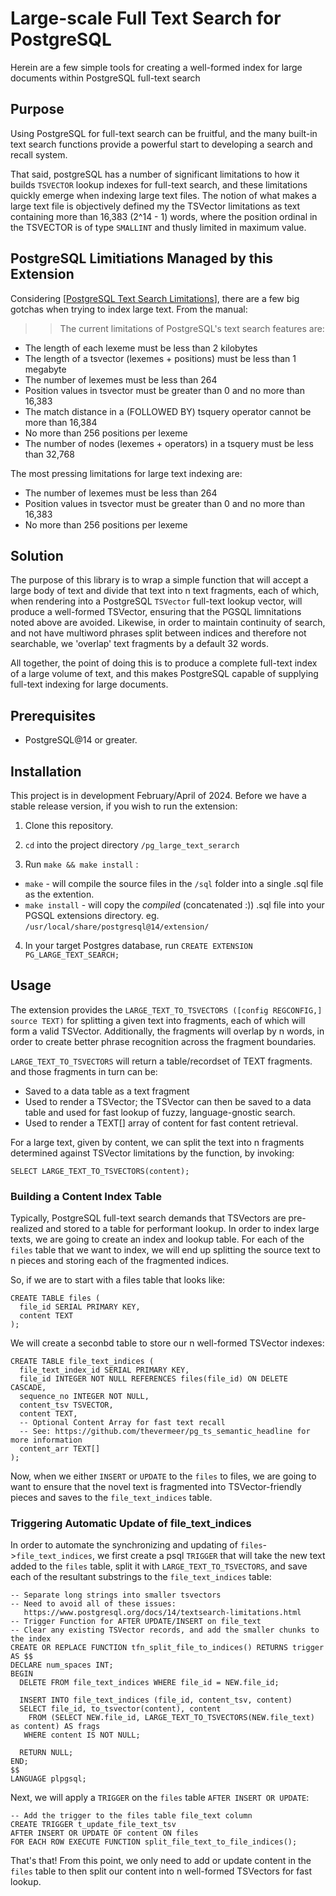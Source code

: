 # Large-scale Full Text Search for PostgreSQL
Herein are a few simple tools for creating a well-formed index for large documents within PostgreSQL full-text search

## Purpose
Using PostgreSQL for full-text search can be fruitful, and the many built-in text search functions provide a powerful start to developing a search and recall system.

That said, postgreSQL has a number of significant limitations to how it builds `TSVECTOR` lookup indexes for full-text search, and these limitations quickly emerge when indexing large text files. The notion of what makes a large text file is objectively defined my the TSVector limitations as text containing more than 16,383 (2^14 - 1) words, where the position ordinal in the TSVECTOR is of type `SMALLINT` and thusly limited in maximum value.

## PostgreSQL Limitiations Managed by this Extension
Considering [[PostgreSQL Text Search Limitations](https://www.postgresql.org/docs/14/textsearch-limitations.html)], there are a few big gotchas when trying to index large text. From the manual: 
>> The current limitations of PostgreSQL's text search features are:
   - The length of each lexeme must be less than 2 kilobytes
   - The length of a tsvector (lexemes + positions) must be less than 1 megabyte
   - The number of lexemes must be less than 264
   - Position values in tsvector must be greater than 0 and no more than 16,383
   - The match distance in a <N> (FOLLOWED BY) tsquery operator cannot be more than 16,384
   - No more than 256 positions per lexeme
   - The number of nodes (lexemes + operators) in a tsquery must be less than 32,768

The most pressing limitations for large text indexing are:
   - The number of lexemes must be less than 264
   - Position values in tsvector must be greater than 0 and no more than 16,383
   - No more than 256 positions per lexeme

## Solution
The purpose of this library is to wrap a simple function that will accept a large body of text and divide that text into n text fragments, each of which, when rendering into a PostgreSQL `TSVector` full-text lookup vector, will produce a well-formed TSVector, ensuring that the PGSQL limnitations noted above are avoided. Likewise, in order to maintain continuity of search, and not have multiword phrases split between indices and therefore not searchable, we 'overlap' text fragments by a default 32 words. 

All together, the point of doing this is to produce a complete full-text index of a large volume of text, and this makes PostgreSQL capable of supplying full-text indexing for large documents.

## Prerequisites
- PostgreSQL@14 or greater.

## Installation
This project is in development February/April of 2024. Before we have a stable release version, if you wish to run the extension:

1) Clone this repository.

2) `cd` into the project directory `/pg_large_text_serarch`

3) Run `make && make install` :
- `make` - will compile the source files in the `/sql` folder into a single .sql file as the extention.
- `make install` - will copy the _compiled_ (concatenated :)) .sql file into your PGSQL extensions directory. eg. `/usr/local/share/postgresql@14/extension/`

4) In your target Postgres database, run `CREATE EXTENSION PG_LARGE_TEXT_SEARCH;`

## Usage
The extension provides the `LARGE_TEXT_TO_TSVECTORS ([config REGCONFIG,] source TEXT)` for splitting a given text into fragments, each of which will form a valid TSVector. Additionally, the fragments will overlap by n words, in order to create better phrase recognition across the fragment boundaries.

`LARGE_TEXT_TO_TSVECTORS` will return a table/recordset of TEXT fragments. and those fragments in turn can be:
- Saved to a data table as a text fragment
- Used to render a TSVector; the TSVector can then be saved to a data table and used for fast lookup of fuzzy, language-gnostic search.
- Used to render a TEXT[] array of content for fast content retrieval.

For a large text, given by content, we can split the text into n fragments determined against TSVector limitations by the function, by invoking:
```
SELECT LARGE_TEXT_TO_TSVECTORS(content);
```
### Building a Content Index Table
Typically, PostgreSQL full-text search demands that TSVectors are pre-realized and stored to a table for performant lookup. In order to index large texts, we are going to create an index and lookup table. For each of the `files` table that we want to index, we will end up splitting the source text to n pieces and storing each of the fragmented indices.

So, if we are to start with a files table that looks like:
```
CREATE TABLE files (
  file_id SERIAL PRIMARY KEY,
  content TEXT
);
```

We will create a seconbd table to store our n well-formed TSVector indexes:
```
CREATE TABLE file_text_indices (
  file_text_index_id SERIAL PRIMARY KEY,
  file_id INTEGER NOT NULL REFERENCES files(file_id) ON DELETE CASCADE,
  sequence_no INTEGER NOT NULL,
  content_tsv TSVECTOR,
  content TEXT,
  -- Optional Content Array for fast text recall
  -- See: https://github.com/thevermeer/pg_ts_semantic_headline for more information
  content_arr TEXT[]
);
```
Now, when we either `INSERT` or `UPDATE` to the `files` to files, we are going to want to ensure that the novel text is fragmented into TSVector-friendly pieces and saves to the `file_text_indices` table.

### Triggering Automatic Update of file_text_indices
In order to automate the synchronizing and updating of `files`->`file_text_indices`, we first create a psql `TRIGGER` that will take the new text added to the `files` table, split it with `LARGE_TEXT_TO_TSVECTORS`, and save each of the resultant substrings to the `file_text_indices` table:
```
-- Separate long strings into smaller tsvectors
-- Need to avoid all of these issues: 
   https://www.postgresql.org/docs/14/textsearch-limitations.html
-- Trigger Function for AFTER UPDATE/INSERT on file_text
-- Clear any existing TSVector records, and add the smaller chunks to the index
CREATE OR REPLACE FUNCTION tfn_split_file_to_indices() RETURNS trigger
AS $$
DECLARE num_spaces INT;
BEGIN
  DELETE FROM file_text_indices WHERE file_id = NEW.file_id;

  INSERT INTO file_text_indices (file_id, content_tsv, content)
  SELECT file_id, to_tsvector(content), content
    FROM (SELECT NEW.file_id, LARGE_TEXT_TO_TSVECTORS(NEW.file_text) as content) AS frags
   WHERE content IS NOT NULL;

  RETURN NULL;
END;
$$
LANGUAGE plpgsql;
```

Next, we will apply a `TRIGGER` on the `files` table `AFTER INSERT OR UPDATE`: 
```
-- Add the trigger to the files table file_text column
CREATE TRIGGER t_update_file_text_tsv
AFTER INSERT OR UPDATE OF content ON files
FOR EACH ROW EXECUTE FUNCTION split_file_text_to_file_indices();
```

That's that! From this point, we only need to add or update content in the `files` table to then split our content into n well-formed TSVectors for fast lookup.
